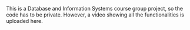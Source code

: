 This is a Database and Information Systems course group project, so the code has to be private. However, a video showing all the functionalities is uploaded here.
